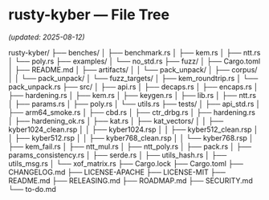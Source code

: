 # rusty-kyber — File Tree

*(updated: 2025-08-12)*

rusty-kyber/
├── benches/
│   ├── benchmark.rs
│   ├── kem.rs
│   ├── ntt.rs
│   └── poly.rs
├── examples/
│   └── no_std.rs
├── fuzz/
│   ├── Cargo.toml
│   ├── README.md
│   ├── artifacts/
│   │   └── pack_unpack/
│   ├── corpus/
│   │   └── pack_unpack/
│   └── fuzz_targets/
│       ├── kem_roundtrip.rs
│       └── pack_unpack.rs
├── src/
│   ├── api.rs
│   ├── decaps.rs
│   ├── encaps.rs
│   ├── hardening.rs
│   ├── kem.rs
│   ├── keygen.rs
│   ├── lib.rs
│   ├── ntt.rs
│   ├── params.rs
│   ├── poly.rs
│   └── utils.rs
├── tests/
│   ├── api_std.rs
│   ├── arm64_smoke.rs
│   ├── cbd.rs
│   ├── ctr_drbg.rs
│   ├── hardening.rs
│   ├── hardening_ok.rs
│   ├── kat.rs
│   ├── kat_vectors/
│   │   ├── kyber1024_clean.rsp
│   │   ├── kyber1024.rsp
│   │   ├── kyber512_clean.rsp
│   │   ├── kyber512.rsp
│   │   ├── kyber768_clean.rsp
│   │   └── kyber768.rsp
│   ├── kem_fail.rs
│   ├── ntt_mul.rs
│   ├── ntt_poly.rs
│   ├── pack.rs
│   ├── params_consistency.rs
│   ├── serde.rs
│   ├── utils_hash.rs
│   ├── utils_msg.rs
│   └── xof_matrix.rs
├── Cargo.lock
├── Cargo.toml
├── CHANGELOG.md
├── LICENSE-APACHE
├── LICENSE-MIT
├── README.md
├── RELEASING.md
├── ROADMAP.md
├── SECURITY.md
└── to-do.md
